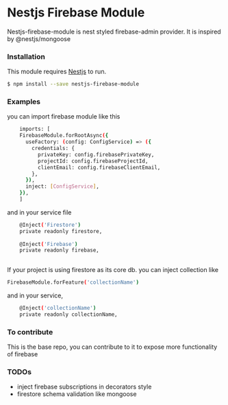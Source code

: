 # Nestjs Firebase Module



Nestjs-firebase-module is nest styled firebase-admin provider. It is inspired by @nestjs/mongoose



### Installation

This module requires [Nestjs](https://nestjs.com/)  to run.


```sh
$ npm install --save nestjs-firebase-module
```


### Examples
you can import firebase module like this

```sh
    imports: [
    FirebaseModule.forRootAsync({
      useFactory: (config: ConfigService) => ({
        credentials: {
          privateKey: config.firebasePrivateKey,
          projectId: config.firebaseProjectId,
          clientEmail: config.firebaseClientEmail,
        },
      }),
      inject: [ConfigService],
    }),
    ]
```

and in your service file
```sh
    @Inject('Firestore')
    private readonly firestore,
    
    @Inject('Firebase')
    private readonly firebase,
    
```

If your project is using firestore as its core db. you can inject collection like
```sh
FirebaseModule.forFeature('collectionName')
```

and in your service,
```sh
    @Inject('collectionName')
    private readonly collectionName,
```

### To contribute
This is the base repo, you can contribute to it to expose more functionality of firebase

### TODOs
- inject firebase subscriptions in decorators style
- firestore schema validation like mongoose



